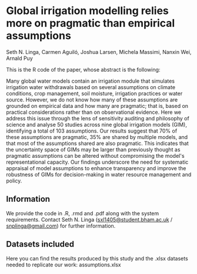 # Global irrigation modelling relies more on pragmatic than empirical assumptions

<!-- badges: start -->
<!-- badges: end -->

Seth N. Linga, Carmen Aguiló, Joshua Larsen, Michela Massimi, Nanxin Wei, Arnald Puy

This is the R code of the paper, whose abstract is the following:

Many global water models contain an irrigation module that simulates irrigation water withdrawals based on several assumptions on climate conditions, crop management, soil moisture, irrigation practices or water source. However, we do not know how many of these assumptions are grounded on empirical data and how many are pragmatic; that is, based on practical considerations rather than on observational evidence. Here we address this issue through the lens of sensitivity auditing and philosophy of science and analyse 50 studies across nine global irrigation models (GIM), identifying a total of 103 assumptions. Our results suggest that 70% of these assumptions are pragmatic, 35% are shared by multiple models, and that most of the assumptions shared are also pragmatic. This indicates that the uncertainty space of GIMs may be larger than previously thought as pragmatic assumptions can be altered without compromising the model's representational capacity. Our findings underscore the need for systematic appraisal of model assumptions to enhance transparency and improve the robustness of GIMs for decision-making in water resource management and policy.

## Information
We provide the code in .R, .rmd and .pdf along with the system requirements. Contact Seth N. Linga (sxl1405@student.bham.ac.uk / snplinga@gmail.com) for further information.

## Datasets included
Here you can find the results produced by this study and the .xlsx datasets needed to replicate our work: assumptions.xlsx

